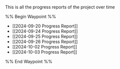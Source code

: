 This is all the progress reports of the project over time

%% Begin Waypoint %%
- [[2024-09-20 Progress Report]]
- [[2024-09-24 Progress Report]]
- [[2024-09-25 Progress Report]]
- [[2024-09-26 Progress Report]]
- [[2024-10-02 Progress Report]]
- [[2024-10-03 Progress Report]]

%% End Waypoint %%